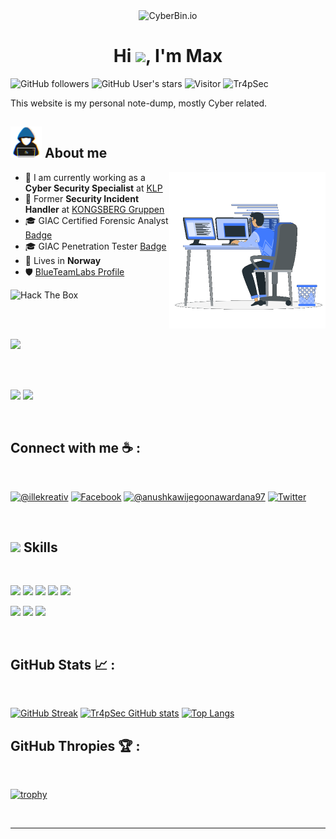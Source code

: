 <div align="center" width="50">
    <img alt="CyberBin.io" src="https://cdn-icons-png.flaticon.com/512/2092/2092654.png" width="100"/>
</div>
<h1 align="center">Hi <img src="https://media.giphy.com/media/hvRJCLFzcasrR4ia7z/giphy.gif" width="35">, I'm Max </h1>

![GitHub followers](https://img.shields.io/github/followers/Tr4pSec?style=social) ![GitHub User's stars](https://img.shields.io/github/stars/Tr4pSec?style=social) ![Visitor](https://visitor-badge.laobi.icu/badge?page_id=Tr4pSec.tr4psec.github.io) <img src="https://komarev.com/ghpvc/?username=Tr4pSec" alt="Tr4pSec" />

This website is my personal note-dump, mostly Cyber related. 


## <picture><img src = "https://raw.githubusercontent.com/Tr4pSec/tr4psec.github.io/master/.pictures/about_me.gif" width = 50px></picture> **About me**

<picture> <img align="right" src="https://raw.githubusercontent.com/Tr4pSec/tr4psec.github.io/master/.pictures/Right_Side.gif" width = 250px></picture>

- 🏢 I am currently working as a **Cyber Security Specialist** at [KLP](https://www.klp.no)
- 🏢 Former **Security Incident Handler** at [KONGSBERG Gruppen](https://www.kongsberg.com/)
- 🎓 GIAC Certified Forensic Analyst [Badge](https://www.credly.com/badges/cfb15015-62be-4fe5-a84a-757404c32c96/public_url) 
- 🎓 GIAC Penetration Tester [Badge](https://www.credly.com/badges/9c99b356-239a-4019-bbea-3e33cd9c87b2/public_url)
- 🏡 Lives in **Norway**
- 🛡️ [BlueTeamLabs Profile](https://blueteamlabs.online/public/user/tr4psec)

<img src="https://www.hackthebox.eu/badge/image/134841" alt="Hack The Box">

<br><br>

<img src="https://user-images.githubusercontent.com/73097560/115834477-dbab4500-a447-11eb-908a-139a6edaec5c.gif"><br><br>



<br>

[<img src="https://images.credly.com/size/110x110/images/7148df07-dff6-44c7-a39e-1db1e295a138/Template_GCFA.png" width="80">](https://www.credly.com/badges/cfb15015-62be-4fe5-a84a-757404c32c96/public_url) [<img src="https://images.credly.com/size/110x110/images/3951004e-93d8-4d99-8ba7-441b7b709454/Template_GPEN.png" width="80">](https://www.credly.com/badges/9c99b356-239a-4019-bbea-3e33cd9c87b2/public_url)

<br>

## Connect with me ☕ :

<br>

[![@illekreativ](https://img.icons8.com/fluency/48/000000/instagram-new.png "Instagram")](https://www.instagram.com/@illekreativ/) [![Facebook](https://img.icons8.com/fluency/48/000000/facebook.png "@shotbymaximilian")](https://www.facebook.com/shotbymaximilian/) [![@anushkawijegoonawardana97](https://img.icons8.com/fluency/48/000000/linkedin.png "LinkedIn")](https://www.linkedin.com/in/maximilian-l%C3%A6rum-483033113/) [![Twitter](https://img.icons8.com/fluency/48/000000/twitter-squared.png "@Tr4pSec")](https://twitter.com/Tr4pSec) 

<br>

## <img src="https://media2.giphy.com/media/QssGEmpkyEOhBCb7e1/giphy.gif?cid=ecf05e47a0n3gi1bfqntqmob8g9aid1oyj2wr3ds3mg700bl&rid=giphy.gif" width ="25"><b> Skills</b>
<br>

<img src="https://img.icons8.com/color/48/powershell.png"/> <img src="https://upload.wikimedia.org/wikipedia/commons/e/e8/Splunk-Logo.jpg?20170816142847" width="100"/> <img src="https://img.icons8.com/color/48/microsoft.png"/> <img src="https://img.icons8.com/color/48/linux.png"/>  <img src="https://img.icons8.com/color/48/windows-defender.png"/>

<img src="https://img.icons8.com/external-flaticons-lineal-color-flat-icons/48/external-forensics-police-flaticons-lineal-color-flat-icons-3.png"/> <img src="https://img.icons8.com/dusk/48/hacking.png"/> <img src="https://img.icons8.com/external-parzival-1997-outline-color-parzival-1997/48/external-firewall-cybersecurity-and-data-privacy-parzival-1997-outline-color-parzival-1997.png">

<br>

## GitHub Stats 📈 :

<br>

[![GitHub Streak](https://github-readme-streak-stats.herokuapp.com?user=Tr4pSec&theme=algolia&date_format=M%20j%5B%2C%20Y%5D)](https://git.io/streak-stats) [![Tr4pSec GitHub stats](https://github-readme-stats.vercel.app/api?username=Tr4pSec&theme=algolia)](https://github.com/Tr4pSec/github-readme-stats) [![Top Langs](https://github-readme-stats.vercel.app/api/top-langs/?username=Tr4pSec&theme=algolia)](https://github.com/Tr4pSec/github-readme-stats) 
<br>

## GitHub Thropies 🏆 :

<br>

[![trophy](https://github-profile-trophy.vercel.app/?username=Tr4pSec)](https://github.com/Tr4pSec/github-profile-trophy)

<br>


---

